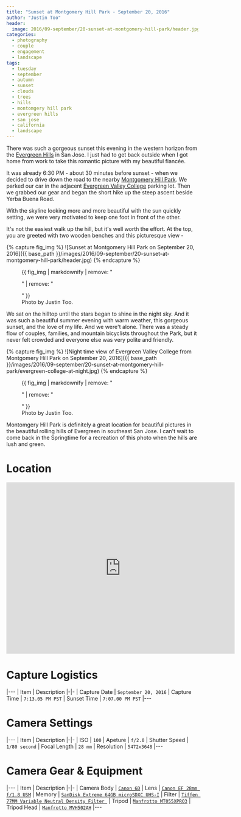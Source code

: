 ```yaml
---
title: "Sunset at Montgomery Hill Park - September 20, 2016"
author: "Justin Too"
header:
  image: 2016/09-september/20-sunset-at-montgomery-hill-park/header.jpg
categories: 
  - photography
  - couple
  - engagement
  - landscape
tags: 
  - tuesday
  - september
  - autumn
  - sunset
  - clouds
  - trees
  - hills
  - montomgery hill park
  - evergreen hills
  - san jose
  - california
  - landscape
---
```


There was such a gorgeous sunset this evening in the western horizon from the [Evergreen Hills](https://en.wikipedia.org/wiki/Evergreen,_San_Jose,_California) in San Jose. I just had to get back outside when I got home from work to take this romantic picture with my beautiful fiancée.

It was already 6:30 PM - about 30 minutes before sunset - when we decided to drive down the road to the nearby [Montgomery Hill Park](https://www.yelp.com/biz/montgomery-hill-park-san-jose). We parked our car in the adjacent [Evergreen Valley College](http://www.evc.edu/) parking lot. Then we grabbed our gear and began the short hike up the steep ascent beside Yerba Buena Road.

With the skyline looking more and more beautiful with the sun quickly setting, we were very motivated to keep one foot in front of the other.

It's not the easiest walk up the hill, but it's well worth the effort. At the top, you are greeted with two wooden benches and this picturesque view -

{% capture fig_img %}
![Sunset at Montgomery Hill Park on September 20, 2016]({{ base_path }}/images/2016/09-september/20-sunset-at-montgomery-hill-park/header.jpg)
{% endcapture %}

<figure>
  {{ fig_img | markdownify | remove: "<p>" | remove: "</p>" }}
  <figcaption>Photo by Justin Too.</figcaption>
</figure>

We sat on the hilltop until the stars began to shine in the night sky. And it was such a beautiful summer evening with warm weather, this gorgeous sunset, and the love of my life. And we were't alone. There was a steady flow of couples, families, and mountain bicyclists throughout the Park, but it never felt crowded and everyone else was very polite and friendly.

{% capture fig_img %}
![Night time view of Evergreen Valley College from Montgomery Hill Park on September 20, 2016]({{ base_path }}/images/2016/09-september/20-sunset-at-montgomery-hill-park/evergreen-college-at-night.jpg)
{% endcapture %}

<figure>
  {{ fig_img | markdownify | remove: "<p>" | remove: "</p>" }}
  <figcaption>Photo by Justin Too.</figcaption>
</figure>

Montomgery Hill Park is definitely a great location for beautiful pictures in the beautiful rolling hills of Evergreen in southeast San Jose. I can't wait to come back in the Springtime for a recreation of this photo when the hills are lush and green.

# Location

<div class="google-maps">
<iframe src="https://www.google.com/maps/embed?pb=!1m14!1m8!1m3!1d12694.826845108011!2d-121.7600185!3d37.3020843!3m2!1i1024!2i768!4f13.1!3m3!1m2!1s0x0%3A0x5edc1de33bddd68c!2sMontgomery+Hill+Park!5e0!3m2!1sen!2sus!4v1474774931834" width="600" height="450" frameborder="0" style="border:0" allowfullscreen></iframe>
</div>

# Capture Logistics

|---
| Item | Description
|-|-
| Capture Date | `September 20, 2016`
| Capture Time | `7:13.05 PM PST`
| Sunset Time | `7:07.00 PM PST`
|---

# Camera Settings

|---
| Item | Description
|-|-
| ISO | `100`
| Apeture | `f/2.0`
| Shutter Speed | `1/80 second`
| Focal Length | `28 mm`
| Resolution | `5472x3648`
|---

# Camera Gear & Equipment

|---
| Item | Description
|-|-
| Camera Body | [`Canon 6D`](http://amzn.to/2cWXE39)
| Lens | [`Canon EF 28mm f/1.8 USM`](http://amzn.to/2dafl0Q)
| Memory | [`SanDisk Extreme 64GB microSDXC UHS-I`](http://amzn.to/2ctf8VH)
| Filter | [`Tiffen 77MM Variable Neutral Density Filter `](http://amzn.to/2cS3kOj)
| Tripod | [`Manfrotto MT055XPRO3`](http://amzn.to/2cXnLFk)
| Tripod Head | [`Manfrotto MVH502AH`](http://amzn.to/2cz4jjs)
|---

